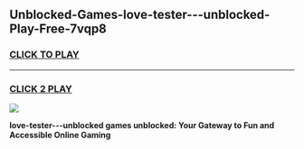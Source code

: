 
## Unblocked-Games-love-tester---unblocked-Play-Free-7vqp8
<h3>
<a href="https://premium76.site?title=love-tester---unblocked&ref=20M">CLICK TO PLAY</a></h3>
<hr>

<h3>
<a href="https://premium76.site?title=love-tester---unblocked&ref=20M">CLICK 2 PLAY</a>
  
</h3>

<a href="https://premium76.site?title=love-tester---unblocked&ref=19M"><img src="https://clearcache.store/games.png"></a>


**love-tester---unblocked games unblocked: Your Gateway to Fun and Accessible Online Gaming**
